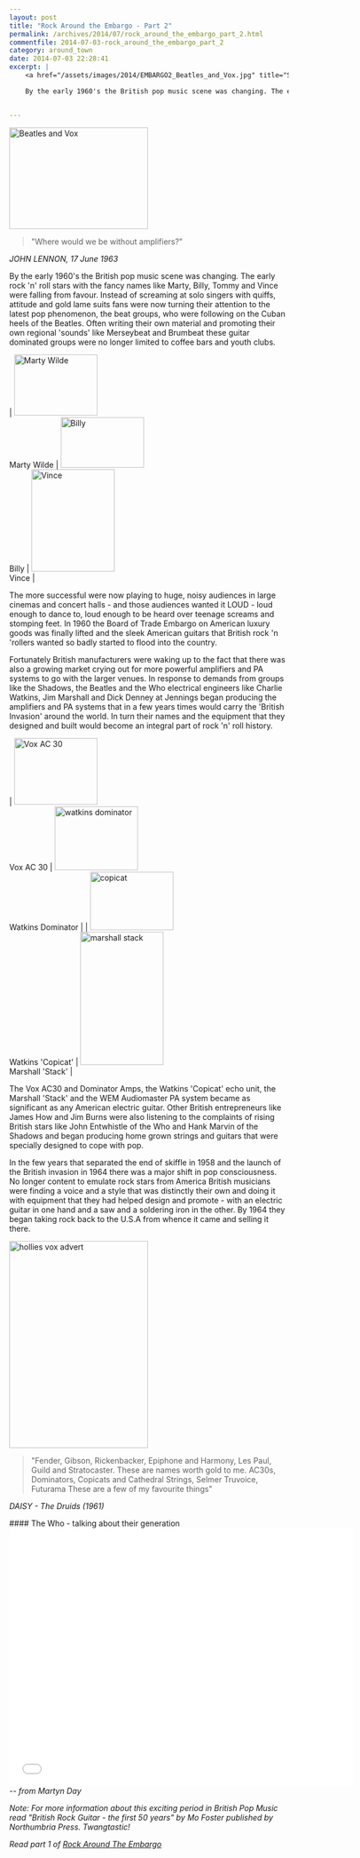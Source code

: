 ```yaml
---
layout: post
title: "Rock Around the Embargo - Part 2"
permalink: /archives/2014/07/rock_around_the_embargo_part_2.html
commentfile: 2014-07-03-rock_around_the_embargo_part_2
category: around_town
date: 2014-07-03 22:28:41
excerpt: |
    <a href="/assets/images/2014/EMBARGO2_Beatles_and_Vox.jpg" title="See larger version of - Beatles and Vox"><img src="/assets/images/2014/EMBARGO2_Beatles_and_Vox_thumb.jpg" width="150" height="110" alt="Beatles and Vox" class="photo right" /></a>

    By the early 1960's the British pop music scene was changing. The early rock 'n' roll stars with the fancy names like Marty, Billy, Tommy and Vince were falling from favour. Instead of screaming at solo singers with quiffs, attitude and gold lame suits fans were now turning their attention to the latest pop phenomenon, the beat groups, who were following on the Cuban heels of the Beatles. Often writing their own material and promoting their own regional 'sounds' like Merseybeat and Brumbeat these guitar dominated groups were no longer limited to coffee bars and youth clubs.


---
```


<a href="/assets/images/2014/EMBARGO2_Beatles_and_Vox.jpg" title="See larger version of - Beatles and Vox"><img src="/assets/images/2014/EMBARGO2_Beatles_and_Vox_thumb.jpg" width="250" height="183" alt="Beatles and Vox" class="photo right" /></a>

> "Where would we be without amplifiers?"

<cite>JOHN LENNON, 17 June 1963</cite>

By the early 1960's the British pop music scene was changing. The early rock 'n' roll stars with the fancy names like Marty, Billy, Tommy and Vince were falling from favour. Instead of screaming at solo singers with quiffs, attitude and gold lame suits fans were now turning their attention to the latest pop phenomenon, the beat groups, who were following on the Cuban heels of the Beatles. Often writing their own material and promoting their own regional 'sounds' like Merseybeat and Brumbeat these guitar dominated groups were no longer limited to coffee bars and youth clubs.


| <a href="/assets/images/2014/EMBARGO2_Marty_Wilde.jpg" title="See larger version of - Marty Wilde"><img src="/assets/images/2014/EMBARGO2_Marty_Wilde_thumb.jpg" width="150" height="110" alt="Marty Wilde" class="photo" /></a><br />Marty Wilde | <a href="/assets/images/2014/EMBARGO2_Billy.jpg" title="See larger version of - Billy"><img src="/assets/images/2014/EMBARGO2_Billy_thumb.jpg" width="150" height="91" alt="Billy" class="photo" /></a><br />Billy | <a href="/assets/images/2014/EMBARGO2_Vince.jpg" title="See larger version of - Vince"><img src="/assets/images/2014/EMBARGO2_Vince_thumb.jpg" width="150" height="184" alt="Vince" class="photo " /></a><br />Vince |

The more successful were now playing to huge, noisy audiences in large cinemas and concert halls - and those audiences wanted it LOUD - loud enough to dance to, loud enough to be heard over teenage screams and stomping feet. In 1960 the Board of Trade Embargo on American luxury goods was finally lifted and the sleek American guitars that British rock 'n 'rollers wanted so badly started to flood into the country.

Fortunately British manufacturers were waking up to the fact that there was also a growing market crying out for more powerful amplifiers and PA systems to go with the larger venues. In response to demands from groups like the Shadows, the Beatles and the Who electrical engineers like Charlie Watkins, Jim Marshall and Dick Denney at Jennings began producing the amplifiers and PA systems that in a few years times would carry the 'British Invasion' around the world. In turn their names and the equipment that they designed and built would become an integral part of rock 'n' roll history.

| <a href="/assets/images/2014/EMBARGO2_Vox_AC_30.jpg" title="See larger version of - Vox AC 30"><img src="/assets/images/2014/EMBARGO2_Vox_AC_30_thumb.jpg" width="150" height="120" alt="Vox AC 30" class="" /></a><br />Vox AC 30 | <a href="/assets/images/2014/EMBARGO2_watkins_dominator.jpg" title="See larger version of - watkins dominator"><img src="/assets/images/2014/EMBARGO2_watkins_dominator_thumb.jpg" width="150" height="115" alt="watkins dominator" class=" center" /></a><br />Watkins Dominator |
| <a href="/assets/images/2014/EMBARGO2_copicat.jpg" title="See larger version of - copicat"><img src="/assets/images/2014/EMBARGO2_copicat_thumb.jpg" width="150" height="105" alt="copicat" class="" /></a><br />Watkins 'Copicat' | <a href="/assets/images/2014/EMBARGO2_marshall_stack.jpg" title="See larger version of - marshall stack"><img src="/assets/images/2014/EMBARGO2_marshall_stack_thumb.jpg" width="150" height="240" alt="marshall stack" class="" /></a><br /> Marshall 'Stack'             |

The Vox AC30 and Dominator Amps, the Watkins 'Copicat' echo unit, the Marshall 'Stack' and the WEM Audiomaster PA system became as significant as any American electric guitar. Other British entrepreneurs like James How and Jim Burns were also listening to the complaints of rising British stars like John Entwhistle of the Who and Hank Marvin of the Shadows and began producing home grown strings and guitars that were specially designed to cope with pop.

In the few years that separated the end of skiffle in 1958 and the launch of the British invasion in 1964 there was a major shift in pop consciousness. No longer content to emulate rock stars from America British musicians were finding a voice and a style that was distinctly their own and doing it with equipment that they had helped design and promote - with an electric guitar in one hand and a saw and a soldering iron in the other. By 1964 they began taking rock back to the U.S.A from whence it came and selling it there.

<a href="/assets/images/2014/EMBARGO2_hollies_vox_advert.jpg" title="See larger version of - hollies vox advert"><img src="/assets/images/2014/EMBARGO2_hollies_vox_advert_thumb.jpg" width="250" height="373" alt="hollies vox advert" class=" right" /></a>

> "Fender, Gibson, Rickenbacker,
>  Epiphone and Harmony,
>  Les Paul, Guild and Stratocaster.
>  These are names worth gold to me.
>  AC30s, Dominators,
>  Copicats and Cathedral Strings,
>  Selmer Truvoice, Futurama
>  These are a few of my favourite things"
>
 <cite>DAISY - The Druids (1961)</cite>

<div markdown="1" class="box">
#### The Who - talking about their generation

<iframe width="620" height="465" src="//www.youtube-nocookie.com/embed/594WLzzb3JI?rel=0" frameborder="0" allowfullscreen>
</iframe>
</div>
<cite>-- from Martyn Day</cite>

<em>Note: For more information about this exciting period in British Pop Music read "British Rock Guitar - the first 50 years" by Mo Foster published by Northumbria Press. Twangtastic!</em>

<em>Read part 1 of [Rock Around The Embargo](/archives/2014/06/rock_around_the_embargo_part_1.html)</em>
